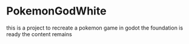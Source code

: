# PokemonGodWhite

this is a project to recreate a pokemon game in godot
the foundation is ready the content remains
